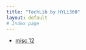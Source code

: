 ```yaml
---
title: "TechLib by HYLi360"
layout: default
# Index page
---
```


- [misc 12](/_posts/2025-05-08-Misc12_WGDI.md)
